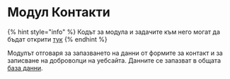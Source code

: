 # Модул Контакти

{% hint style="info" %}
Кодът за модула и задачите към него могат да бъдат открити [тук](https://github.com/podkrepi-bg/module-contact)
{% endhint %}

Модулът отговаря за запазването на данни от формите за контакт и за записване на доброволци на уебсайта. Данните се запазват в общата [база данни](database.md).

